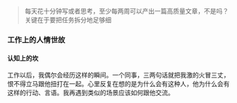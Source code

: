 > 每天花十分钟写或者思考，至少每两周可以产出一篇高质量文章，不是吗？
> 关键在于要把任务拆分地足够细


### 工作上的人情世故
#### 认知上的坎
工作以后，我偶尔会经历这样的瞬间。一个同事，三两句话就把我激的火冒三丈，恨不得立马跟他扭打在一起。心里反复在想的是为什么会有这种人，他为什么会有这样的行动、言语。我再遇到类似的场景应该如何跟他交流。